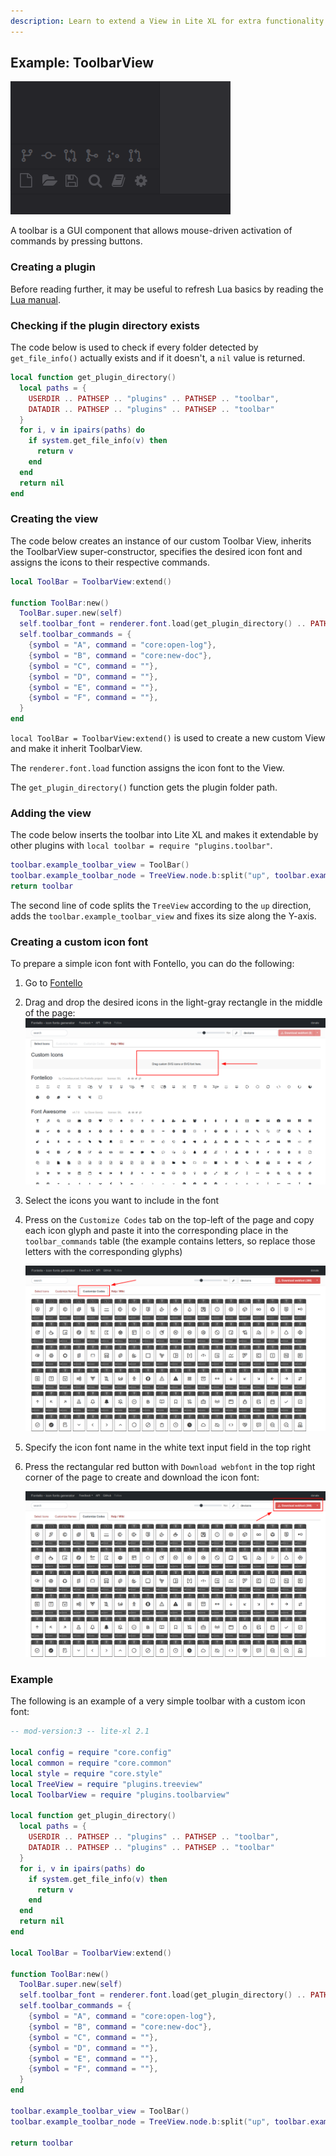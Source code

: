 ```yaml
---
description: Learn to extend a View in Lite XL for extra functionality.
---
```


## Example: ToolbarView

![Screenshot of a ToolBarView example][screenshot-toolbarview]

A toolbar is a GUI component that allows mouse-driven activation of commands by pressing buttons.

### Creating a plugin

Before reading further, it may be useful to refresh Lua basics by reading the [Lua manual][learning-lua].

### Checking if the plugin directory exists

The code below is used to check if every folder detected by `get_file_info()` 
actually exists and if it doesn't, a `nil` value is returned.

```lua
local function get_plugin_directory()
  local paths = {
    USERDIR .. PATHSEP .. "plugins" .. PATHSEP .. "toolbar",
    DATADIR .. PATHSEP .. "plugins" .. PATHSEP .. "toolbar"
  }
  for i, v in ipairs(paths) do
    if system.get_file_info(v) then
      return v
    end
  end
  return nil
end
```

### Creating the view

The code below creates an instance of our custom Toolbar View, inherits the ToolbarView super-constructor, 
specifies the desired icon font and assigns the icons to their respective commands.

```lua
local ToolBar = ToolbarView:extend()

function ToolBar:new()
  ToolBar.super.new(self)
  self.toolbar_font = renderer.font.load(get_plugin_directory() .. PATHSEP .. "toolbar.ttf", style.icon_big_font:get_size())
  self.toolbar_commands = {
    {symbol = "A", command = "core:open-log"},
    {symbol = "B", command = "core:new-doc"},
    {symbol = "C", command = ""},
    {symbol = "D", command = ""},
    {symbol = "E", command = ""},
    {symbol = "F", command = ""},
  }
end
```

`local ToolBar = ToolbarView:extend()` is used to create a new custom View and make it 
inherit ToolbarView.

The `renderer.font.load` function assigns the icon font to the View.

The `get_plugin_directory()` function gets the plugin folder path.

### Adding the view

The code below inserts the toolbar into Lite XL and makes it extendable by other plugins with `local toolbar = require "plugins.toolbar"`.

```lua
toolbar.example_toolbar_view = ToolBar()
toolbar.example_toolbar_node = TreeView.node.b:split("up", toolbar.example_toolbar_view, {y = true})
return toolbar
```

The second line of code splits the `TreeView` according to the `up` direction, adds the `toolbar.example_toolbar_view` and fixes its size along the Y-axis.

### Creating a custom icon font

To prepare a simple icon font with Fontello, you can do the following:

1. Go to [Fontello][fontello]
2. Drag and drop the desired icons in the light-gray rectangle in the middle of the page: ![Drag & Drop][drag-n-drop]

3. Select the icons you want to include in the font
4. Press on the `Customize Codes` tab on the top-left of the page and copy each icon glyph and 
paste it into the corresponding place in the `toolbar_commands` table (the example contains letters, so replace those letters with the corresponding glyphs)

    ![Customize Codes][customize-codes]

5. Specify the icon font name in the white text input field in the top right
6. Press the rectangular red button with `Download webfont` in the top right corner of the page to create and download the icon font: 

    ![Red Button][red-button]

### Example

The following is an example of a very simple toolbar with a custom icon font:
```lua
-- mod-version:3 -- lite-xl 2.1

local config = require "core.config"
local common = require "core.common"
local style = require "core.style"
local TreeView = require "plugins.treeview"
local ToolbarView = require "plugins.toolbarview"

local function get_plugin_directory()
  local paths = {
    USERDIR .. PATHSEP .. "plugins" .. PATHSEP .. "toolbar",
    DATADIR .. PATHSEP .. "plugins" .. PATHSEP .. "toolbar"
  }
  for i, v in ipairs(paths) do
    if system.get_file_info(v) then
      return v
    end
  end
  return nil
end

local ToolBar = ToolbarView:extend()

function ToolBar:new()
  ToolBar.super.new(self)
  self.toolbar_font = renderer.font.load(get_plugin_directory() .. PATHSEP .. "toolbar.ttf", style.icon_big_font:get_size())
  self.toolbar_commands = {
    {symbol = "A", command = "core:open-log"},
    {symbol = "B", command = "core:new-doc"},
    {symbol = "C", command = ""},
    {symbol = "D", command = ""},
    {symbol = "E", command = ""},
    {symbol = "F", command = ""},
  }
end

toolbar.example_toolbar_view = ToolBar()
toolbar.example_toolbar_node = TreeView.node.b:split("up", toolbar.example_toolbar_view, {y = true})

return toolbar
```

[screenshot-toolbarview]: ../assets/screenshots/views/toolbarview.png
[drag-n-drop]: ../assets/screenshots/views/drag-n-drop.png
[red-button]: ../assets/screenshots/views/red-button.png
[customize-codes]: ../assets/screenshots/views/customize-codes.png
[learning-lua]: https://www.lua.org/pil/contents.html
[fontello]: https://fontello.com/
